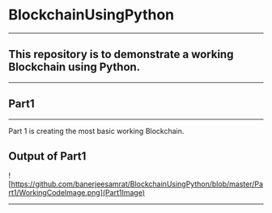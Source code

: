 # BlockchainUsingPython

---

## This repository is to demonstrate a working Blockchain using Python.

---

## Part1

---

Part 1 is creating the most basic working Blockchain.

## Output of Part1

![https://github.com/banerjeesamrat/BlockchainUsingPython/blob/master/Part1/WorkingCodeImage.png](Part1Image)

---
